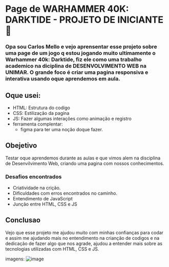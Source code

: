 # Page de WARHAMMER 40K: DARKTIDE - PROJETO DE INICIANTE 🧐

### Opa sou Carlos Mello e vejo aprensentar esse projeto sobre uma page de um jogo q estou jogando muito ultimamente o Warhammer 40k: Darktide, fiz ele como uma trabalho academico na diciplina de DESENVOLVIMENTO WEB na UNIMAR. O grande foco é criar uma pagina responsiva e interativa usando oque aprendemos em aula.

## Oque usei:
- HTML: Estrutura do codigo
- CSS: Estilização da pagína
- JS: Fazer algumas interações como animação e registro
- ferramenta complentar:
  -  figma para ter uma noção doque fazer.

## Obejetivo
Testar oque aprendemos durante as aulas e que vimos alem na disciplina de Desenvilvimento Web, criando uma pagina com nossos conhecimentos.
### Desafios encontrados
  - Criatividade na crição.
  - Dificuldades com erros encontrados no caminho.
  - Entendimento de JavaScript
  - Junção entre HTML, CSS e JS

## Conclusao 

Vejo que esse projeto me ajudou muito com minhas confianças para codar e assim me ajudando mais no entendimento na crianção de codigos e na dedicação de fazer algo que nos agrade, ajudou a entender mais sobre as tecnologias utilizadas com HTML, CSS e JS.

imagens:
![image](https://github.com/user-attachments/assets/09d116e0-69e3-482b-adfa-48da5d80f5f1)
